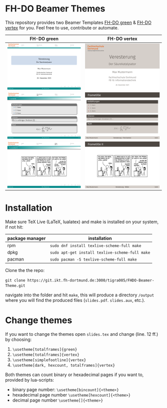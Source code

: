 # FH-DO Beamer Themes
This repository provides two Beamer Templates [FH-DO green](slides_green.pdf) & 
[FH-DO vertex](slides_vertex.pdf) for you. Feel free to use, contribute or automate.

|FH-DO green|FH-DO vertex|
|-----------|------------|
|![FH-DO green](figures/slides_green.png)|![FH-DO vertex](figures/slides_vertex.png)|
|![FH-DO green](figures/slides_green2.png)|![FH-DO vertex](figures/slides_vertex2.png)|
|![FH-DO green](figures/slides_green3.png)|![FH-DO vertex](figures/slides_vertex3.png)|

# Installation
Make sure TeX Live (LaTeX, lualatex) and make is installed on your system, if not hit:

|    package manager | installation |
|--------------------|--------------|
|rpm   |``sudo dnf install texlive-scheme-full make`` |
|dpkg     |``sudo apt-get install texlive-scheme-full make``|
|pacman  |``sudo pacman -S texlive-scheme-full make``|

Clone the the repo:

``git clone https://git.ikt.fh-dortmund.de:3000/tigra005/FHDO-Beamer-Theme.git``

navigate into the folder and hit ``make``, this will produce a directory ``/output`` where you will find the produced files 
 (``slides.pdf``. ``slides.aux``, etc.).

# Change themes
If you want to change the themes open ``slides.tex`` and change (line. 12 ff.) by choosing:
1. ```\usetheme[totalframes]{green}```
2. ```\usetheme[totalframes]{vertex}```
3. ```\usetheme[simplefootline]{vertex}```
4. ```\usetheme[dark, hexcount, totalframes]{vertex}```

Both themes can count binary or hexadecimal pages if you want to, provided by lua-scripts:
- binary page number: ```\usetheme[bincount]{<theme>}```
- hexadecimal page number ```\usetheme[hexcount]{<theme>}```
- decimal page number ```\usetheme[]{<theme>}```
